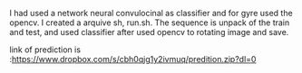 I had used a network neural convulocinal as classifier and for gyre used the opencv.
I created a arquive sh, run.sh. The sequence is unpack of the train and test, and used classifier after used opencv to rotating image and save.

link of prediction is :https://www.dropbox.com/s/cbh0qjg1y2ivmuq/predition.zip?dl=0